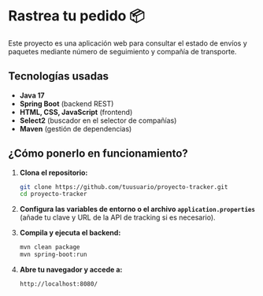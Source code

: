 # Rastrea tu pedido 📦

Este proyecto es una aplicación web para consultar el estado de envíos y paquetes mediante número de seguimiento y compañía de transporte.

## Tecnologías usadas

- **Java 17**
- **Spring Boot** (backend REST)
- **HTML, CSS, JavaScript** (frontend)
- **Select2** (buscador en el selector de compañías)
- **Maven** (gestión de dependencias)

## ¿Cómo ponerlo en funcionamiento?

1. **Clona el repositorio:**
   ```sh
   git clone https://github.com/tuusuario/proyecto-tracker.git
   cd proyecto-tracker
   ```

2. **Configura las variables de entorno o el archivo `application.properties`**  
   (añade tu clave y URL de la API de tracking si es necesario).

3. **Compila y ejecuta el backend:**
   ```sh
   mvn clean package
   mvn spring-boot:run
   ```

4. **Abre tu navegador y accede a:**
   ```
   http://localhost:8080/
   ```